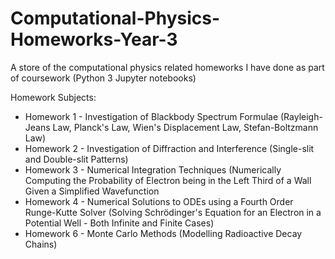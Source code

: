 # Computational-Physics-Homeworks-Year-3
A store of the computational physics related homeworks I have done as part of coursework (Python 3 Jupyter notebooks)

Homework Subjects:
* Homework 1 - Investigation of Blackbody Spectrum Formulae (Rayleigh-Jeans Law, Planck's Law, Wien's Displacement Law, Stefan-Boltzmann Law)
* Homework 2 - Investigation of Diffraction and Interference (Single-slit and Double-slit Patterns)
* Homework 3 - Numerical Integration Techniques (Numerically Computing the Probability of Electron being in the Left Third of a Wall Given a Simplified Wavefunction
* Homework 4 - Numerical Solutions to ODEs using a Fourth Order Runge-Kutte Solver (Solving Schrödinger's Equation for an Electron in a Potential Well - Both Infinite and Finite Cases)
* Homework 6 - Monte Carlo Methods (Modelling Radioactive Decay Chains)
